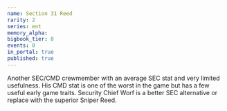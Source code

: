 ```yaml
---
name: Section 31 Reed
rarity: 2
series: ent
memory_alpha:
bigbook_tier: 8
events: 0
in_portal: true
published: true
---
```


Another SEC/CMD crewmember with an average SEC stat and very limited usefulness. His CMD stat is one of the worst in the game but has a few useful early game traits. Security Chief Worf is a better SEC alternative or replace with the superior Sniper Reed.
